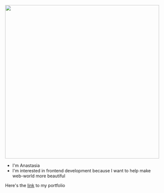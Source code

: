 
<!---
seltaria/seltaria is a ✨ special ✨ repository because its `README.md` (this file) appears on your GitHub profile.
You can click the Preview link to take a look at your changes.
--->

<img src="https://user-images.githubusercontent.com/94777746/209446523-e39a475f-50ce-4829-a486-510344b55422.png" alt="" width="500px" />

- I'm Anastasia
- I'm interested in frontend development because I want to help make web-world more beautiful

Here's the [link](https://seltaria.github.io/) to my portfolio

